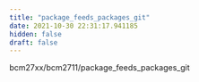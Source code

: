 ```yaml
---
title: "package_feeds_packages_git"
date: 2021-10-30 22:31:17.941185
hidden: false
draft: false
---
```


bcm27xx/bcm2711/package_feeds_packages_git


